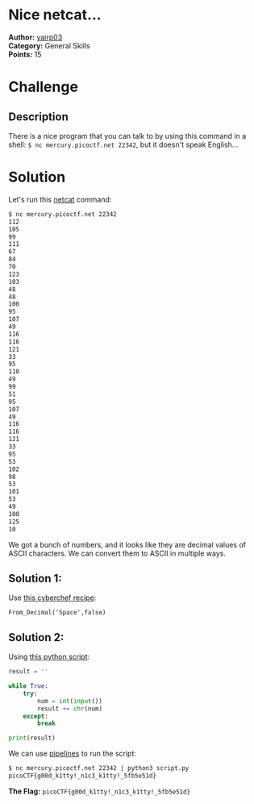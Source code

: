 # Nice netcat...

**Author:** [yairp03](https://github.com/yairp03)  
**Category:** General Skills  
**Points:** 15

# Challenge

## Description

There is a nice program that you can talk to by using this command in a shell: `$ nc mercury.picoctf.net 22342`, but it doesn't speak English...

# Solution

Let's run this [netcat](https://linux.die.net/man/1/nc) command:

```bash
$ nc mercury.picoctf.net 22342
112
105
99
111
67
84
70
123
103
48
48
100
95
107
49
116
116
121
33
95
110
49
99
51
95
107
49
116
116
121
33
95
53
102
98
53
101
53
49
100
125
10
```

We got a bunch of numbers, and it looks like they are decimal values of ASCII characters. We can convert them to ASCII in multiple ways.

## Solution 1:

Use [this cyberchef recipe](<https://gchq.github.io/CyberChef/#recipe=From_Decimal('Space',false)>):

```
From_Decimal('Space',false)
```

## Solution 2:

Using [this python script](./script.py):

```py
result = ''

while True:
    try:
        num = int(input())
        result += chr(num)
    except:
        break

print(result)
```

We can use [pipelines](https://www.gnu.org/software/bash/manual/html_node/Pipelines.html) to run the script:

```bash
$ nc mercury.picoctf.net 22342 | python3 script.py
picoCTF{g00d_k1tty!_n1c3_k1tty!_5fb5e51d}
```

**The Flag:** `picoCTF{g00d_k1tty!_n1c3_k1tty!_5fb5e51d}`
